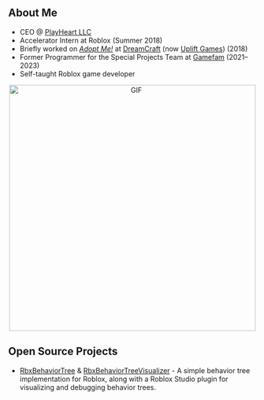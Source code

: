 ## About Me
- CEO @ [PlayHeart LLC](https://github.com/PlayHeart-LLC)
- Accelerator Intern at Roblox (Summer 2018)
- Briefly worked on *[Adopt Me!](https://www.roblox.com/games/920587237/WINTER-Adopt-Me)* at [DreamCraft](https://www.roblox.com/communities/5035363/DreamCraft#!/about) (now [Uplift Games](https://github.com/UpliftGames)) (2018)
- Former Programmer for the Special Projects Team at [Gamefam](https://github.com/Gamefam) (2021–2023)
- Self-taught Roblox game developer

<div align="center">
    <img src="gifs/jonsnowcharge.gif" alt="GIF" width="500" height="auto">
</div>

## Open Source Projects
- [RbxBehaviorTree](https://github.com/Fangous/RbxBehaviorTree) & [RbxBehaviorTreeVisualizer](https://github.com/Fangous/RbxBehaviorTreeVisualizer) - A simple behavior tree implementation for Roblox, along with a Roblox Studio plugin for visualizing and debugging behavior trees.
